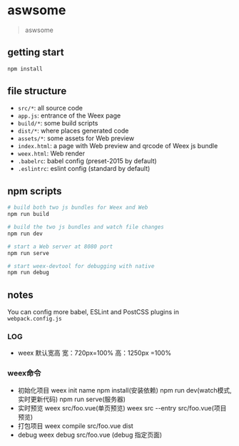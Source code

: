 # aswsome

> aswsome

## getting start

```bash
npm install
```

## file structure

* `src/*`: all source code
* `app.js`: entrance of the Weex page
* `build/*`: some build scripts
* `dist/*`: where places generated code
* `assets/*`: some assets for Web preview
* `index.html`: a page with Web preview and qrcode of Weex js bundle
* `weex.html`: Web render
* `.babelrc`: babel config (preset-2015 by default)
* `.eslintrc`: eslint config (standard by default)

## npm scripts

```bash
# build both two js bundles for Weex and Web
npm run build

# build the two js bundles and watch file changes
npm run dev

# start a Web server at 8080 port
npm run serve

# start weex-devtool for debugging with native
npm run debug
```

## notes

You can config more babel, ESLint and PostCSS plugins in `webpack.config.js`

### LOG
* weex 默认宽高 宽：720px=100%         高：1250px =100%

### weex命令
* 初始化项目
        weex init name
        npm install(安装依赖)
        npm run dev(watch模式,实时更新代码)
        npm run serve(服务器)
* 实时预览
        weex src/foo.vue(单页预览)
        weex src --entry src/foo.vue(项目预览)
* 打包项目
        weex compile src/foo.vue dist
* debug
        weex debug src/foo.vue (debug 指定页面)

